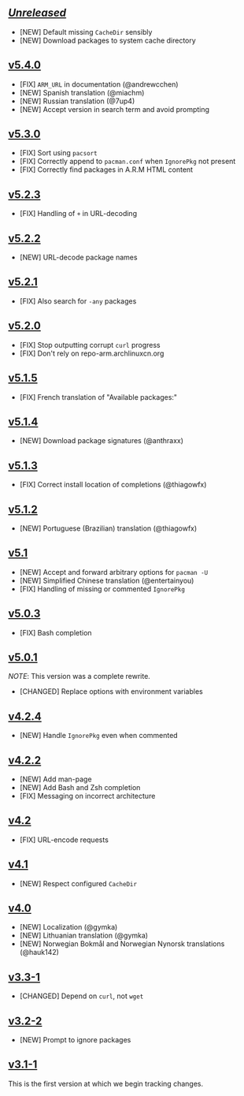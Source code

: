 ## [*Unreleased*](https://github.com/pbrisbin/downgrade/compare/v5.4.0...master)

- [NEW] Default missing `CacheDir` sensibly
- [NEW] Download packages to system cache directory

## [v5.4.0](https://github.com/pbrisbin/downgrade/compare/v5.3.0...v5.4.0)

- [FIX] `ARM_URL` in documentation (@andrewcchen)
- [NEW] Spanish translation (@miachm)
- [NEW] Russian translation (@7up4)
- [NEW] Accept version in search term and avoid prompting

## [v5.3.0](https://github.com/pbrisbin/downgrade/compare/v5.2.3...v5.3.0)

- [FIX] Sort using `pacsort`
- [FIX] Correctly append to `pacman.conf` when `IgnorePkg` not present
- [FIX] Correctly find packages in A.R.M HTML content

## [v5.2.3](https://github.com/pbrisbin/downgrade/compare/v5.2.2...v5.2.3)

- [FIX] Handling of `+` in URL-decoding

## [v5.2.2](https://github.com/pbrisbin/downgrade/compare/v5.2.1...v5.2.2)

- [NEW] URL-decode package names

## [v5.2.1](https://github.com/pbrisbin/downgrade/compare/v5.2.0...v5.2.1)

- [FIX] Also search for `-any` packages

## [v5.2.0](https://github.com/pbrisbin/downgrade/compare/v5.1.5...v5.2.0)

- [FIX] Stop outputting corrupt `curl` progress
- [FIX] Don't rely on repo-arm.archlinuxcn.org

## [v5.1.5](https://github.com/pbrisbin/downgrade/compare/v5.1.4...v5.1.5)

- [FIX] French translation of "Available packages:"

## [v5.1.4](https://github.com/pbrisbin/downgrade/compare/v5.1.3...v5.1.4)

- [NEW] Download package signatures (@anthraxx)

## [v5.1.3](https://github.com/pbrisbin/downgrade/compare/v5.1.2...v5.1.3)

- [FIX] Correct install location of completions (@thiagowfx)

## [v5.1.2](https://github.com/pbrisbin/downgrade/compare/v5.1...v5.1.2)

- [NEW] Portuguese (Brazilian) translation (@thiagowfx)

## [v5.1](https://github.com/pbrisbin/downgrade/compare/v5.0.3...v5.1)

- [NEW] Accept and forward arbitrary options for `pacman -U`
- [NEW] Simplified Chinese translation (@entertainyou)
- [FIX] Handling of missing or commented `IgnorePkg`

## [v5.0.3](https://github.com/pbrisbin/downgrade/compare/v5.0.1...v5.0.3)

- [FIX] Bash completion

## [v5.0.1](https://github.com/pbrisbin/downgrade/compare/v4.2.4...v5.0.1)

*NOTE*: This version was a complete rewrite.

- [CHANGED] Replace options with environment variables

## [v4.2.4](https://github.com/pbrisbin/downgrade/compare/v4.2.3...v4.2.4)

- [NEW] Handle `IgnorePkg` even when commented

## [v4.2.2](https://github.com/pbrisbin/downgrade/compare/v4.2...v4.2.3)

- [NEW] Add man-page
- [NEW] Add Bash and Zsh completion
- [FIX] Messaging on incorrect architecture 

## [v4.2](https://github.com/pbrisbin/downgrade/compare/v4.1...v4.2)

- [FIX] URL-encode requests

## [v4.1](https://github.com/pbrisbin/downgrade/compare/v4.0...v4.1)

- [NEW] Respect configured `CacheDir`

## [v4.0](https://github.com/pbrisbin/downgrade/compare/v3.3-1...v4.0)

- [NEW] Localization (@gymka)
- [NEW] Lithuanian translation (@gymka)
- [NEW] Norwegian Bokmål and Norwegian Nynorsk translations (@hauk142)

## [v3.3-1](https://github.com/pbrisbin/downgrade/compare/v3.2-2...v3.3-1)

- [CHANGED] Depend on `curl`, not `wget`

## [v3.2-2](https://github.com/pbrisbin/downgrade/compare/v3.1-1...v3.2-2)

- [NEW] Prompt to ignore packages

## [v3.1-1](https://github.com/pbrisbin/downgrade/tree/v3.1-1)

This is the first version at which we begin tracking changes.
